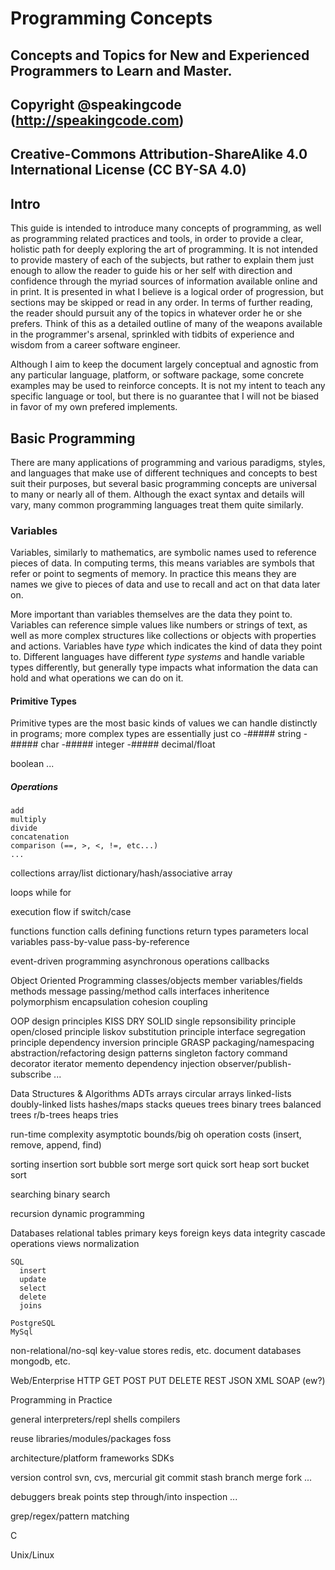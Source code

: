 Programming Concepts
====================
## Concepts and Topics for New and Experienced Programmers to Learn and Master.
## Copyright @speakingcode (http://speakingcode.com)
## Creative-Commons Attribution-ShareAlike 4.0 International License (CC BY-SA 4.0)

## Intro
This guide is intended to introduce many concepts of programming, as well as programming related practices and tools, in order to provide a clear, holistic path for deeply exploring the art of programming. It is not intended to provide mastery of each of the subjects, but rather to explain them just enough to allow the reader to guide his or her self with direction and confidence through the myriad sources of information available online and in print. It is presented in what I believe is a logical order of progression, but sections may be skipped or read in any order. In terms of further reading, the reader should pursuit any of the topics in whatever order he or she prefers. Think of this as a detailed outline of many of the weapons available in the programmer's arsenal, sprinkled with tidbits of experience and wisdom from a career software engineer.

Although I aim to keep the document largely conceptual and agnostic from any particular language, platform, or software package, some concrete examples may be used to reinforce concepts. It is not my intent to teach any specific language or tool, but there is no guarantee that I will not be biased in favor of my own prefered implements.

## Basic Programming

There are many applications of programming and various paradigms, styles, and languages that make use of different techniques and concepts to best suit their purposes, but several basic programming concepts are universal to many or nearly all of them. Although the exact syntax and details will vary, many common programming languages treat them quite similarly.

### Variables

Variables, similarly to mathematics, are symbolic names used to reference pieces of data. In computing terms, this means variables are symbols that refer or point to segments of memory. In practice this means they are names we give to pieces of data and use to recall and act on that data later on.

More important than variables themselves are the data they point to. Variables can reference simple values like numbers or strings of text, as well as more complex structures like collections or objects with properties and actions. Variables have _type_ which indicates the kind of data they point to. Different languages have different _type systems_ and handle variable types differently, but generally type impacts what information the data can hold and what operations we can do on it.

#### Primitive Types
Primitive types are the most basic kinds of values we can handle distinctly in programs; more complex types are essentially just co
-##### string
-##### char
-##### integer
-##### decimal/float

boolean
...

##### Operations
    add
    multiply
    divide
    concatenation
    comparison (==, >, <, !=, etc...)
    ...

  collections
    array/list
    dictionary/hash/associative array
  
  loops
    while
    for

  execution flow
    if
    switch/case

  functions
    function calls
    defining functions
    return types
    parameters
    local variables
    pass-by-value
    pass-by-reference

  event-driven programming
    asynchronous operations
    callbacks


Object Oriented Programming
  classes/objects
  member variables/fields
  methods
  message passing/method calls
  interfaces
  inheritence
  polymorphism
  encapsulation
  cohesion
  coupling

  OOP design principles
    KISS
    DRY
    SOLID
      single repsonsibility principle
      open/closed principle
      liskov substitution principle
      interface segregation principle
      dependency inversion principle
    GRASP
    packaging/namespacing
    abstraction/refactoring
    design patterns
      singleton
      factory
      command
      decorator
      iterator
      memento
      dependency injection
      observer/publish-subscribe
      ...


Data Structures & Algorithms
  ADTs
  arrays
  circular arrays
  linked-lists
  doubly-linked lists
  hashes/maps
  stacks
  queues
  trees
  binary trees
  balanced trees
  r/b-trees
  heaps
  tries
  
  run-time complexity
    asymptotic bounds/big oh
    operation costs (insert, remove, append, find)
  
  sorting
    insertion sort
    bubble sort
    merge sort
    quick sort
    heap sort
    bucket sort
  
  searching
    binary search
  
  recursion
  dynamic programming

Databases
  relational
    tables
    primary keys
    foreign keys
    data integrity
    cascade operations
    views
    normalization

    SQL
      insert
      update
      select
      delete
      joins

    PostgreSQL
    MySql

  non-relational/no-sql
    key-value stores
      redis, etc.
    document databases
      mongodb, etc.
  
Web/Enterprise
  HTTP
    GET
    POST
    PUT
    DELETE
  REST
  JSON
  XML
  SOAP (ew?)

Programming in Practice

  general
    interpreters/repl shells
    compilers
    
  reuse
    libraries/modules/packages
foss
    
  architecture/platform
    frameworks
    SDKs

  version control
   svn, cvs, 
mercurial
    git
      commit
      stash
      branch
      merge
      fork
      ...

  debuggers
    break points
    step through/into
    inspection
    ...

  grep/regex/pattern matching

C

Unix/Linux

